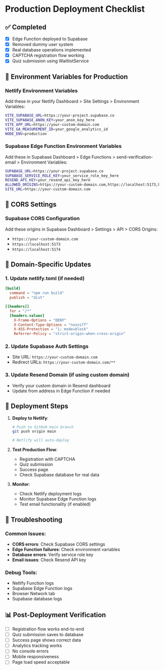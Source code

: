 # Production Deployment Checklist

## ✅ Completed
- [x] Edge Function deployed to Supabase
- [x] Removed dummy user system
- [x] Real database operations implemented
- [x] CAPTCHA registration flow working
- [x] Quiz submission using WaitlistService

## 🔄 Environment Variables for Production

### Netlify Environment Variables
Add these in your Netlify Dashboard > Site Settings > Environment Variables:

```bash
VITE_SUPABASE_URL=https://your-project.supabase.co
VITE_SUPABASE_ANON_KEY=your_anon_key_here
VITE_APP_URL=https://your-custom-domain.com
VITE_GA_MEASUREMENT_ID=your_google_analytics_id
NODE_ENV=production
```

### Supabase Edge Function Environment Variables
Add these in Supabase Dashboard > Edge Functions > send-verification-email > Environment Variables:

```bash
SUPABASE_URL=https://your-project.supabase.co
SUPABASE_SERVICE_ROLE_KEY=your_service_role_key_here
RESEND_API_KEY=your_resend_api_key_here
ALLOWED_ORIGINS=https://your-custom-domain.com,https://localhost:5173,https://localhost:5174
SITE_URL=https://your-custom-domain.com
```

## 🔄 CORS Settings

### Supabase CORS Configuration
Add these origins in Supabase Dashboard > Settings > API > CORS Origins:
- `https://your-custom-domain.com`
- `https://localhost:5173`
- `https://localhost:5174`

## 🔄 Domain-Specific Updates

### 1. Update netlify.toml (if needed)
```toml
[build]
  command = "npm run build"
  publish = "dist"

[[headers]]
  for = "/*"
  [headers.values]
    X-Frame-Options = "DENY"
    X-Content-Type-Options = "nosniff"
    X-XSS-Protection = "1; mode=block"
    Referrer-Policy = "strict-origin-when-cross-origin"
```

### 2. Update Supabase Auth Settings
- Site URL: `https://your-custom-domain.com`
- Redirect URLs: `https://your-custom-domain.com/**`

### 3. Update Resend Domain (if using custom domain)
- Verify your custom domain in Resend dashboard
- Update from address in Edge Function if needed

## 🚀 Deployment Steps

1. **Deploy to Netlify**:
   ```bash
   # Push to GitHub main branch
   git push origin main
   
   # Netlify will auto-deploy
   ```

2. **Test Production Flow**:
   - Registration with CAPTCHA
   - Quiz submission
   - Success page
   - Check Supabase database for real data

3. **Monitor**:
   - Check Netlify deployment logs
   - Monitor Supabase Edge Function logs
   - Test email functionality (if enabled)

## 🐛 Troubleshooting

### Common Issues:
- **CORS errors**: Check Supabase CORS settings
- **Edge Function failures**: Check environment variables
- **Database errors**: Verify service role key
- **Email issues**: Check Resend API key

### Debug Tools:
- Netlify Function logs
- Supabase Edge Function logs
- Browser Network tab
- Supabase database logs

## 📊 Post-Deployment Verification

- [ ] Registration flow works end-to-end
- [ ] Quiz submission saves to database
- [ ] Success page shows correct data
- [ ] Analytics tracking works
- [ ] No console errors
- [ ] Mobile responsiveness
- [ ] Page load speed acceptable
